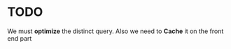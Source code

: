 # TODO

We must **optimize** the distinct query.
Also we need to **Cache** it on the front end part
